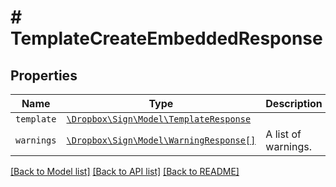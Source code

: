 # # TemplateCreateEmbeddedResponse



## Properties

Name | Type | Description | Notes
------------ | ------------- | ------------- | -------------
| `template` | [```\Dropbox\Sign\Model\TemplateResponse```](TemplateResponse.md) |    |  |
| `warnings` | [```\Dropbox\Sign\Model\WarningResponse[]```](WarningResponse.md) |  A list of warnings.  |  |

[[Back to Model list]](../../README.md#models) [[Back to API list]](../../README.md#endpoints) [[Back to README]](../../README.md)
